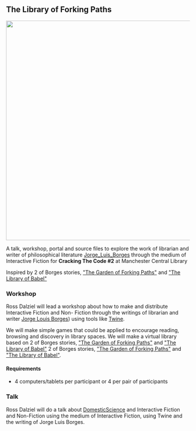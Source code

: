 ## The Library of Forking Paths

<img src="https://upload.wikimedia.org/wikipedia/commons/c/cf/Jorge_Luis_Borges_1951%2C_by_Grete_Stern.jpg" width="600">

A talk, workshop, portal and source files to explore the work of librarian and writer of philosophical literature [Jorge_Luis_Borges](https://en.wikipedia.org/wiki/Jorge_Luis_Borges) through the medium of Interactive Fiction for **Cracking The Code #2** at Manchester Central Library

Inspired by 2 of Borges stories, ["The Garden of Forking Paths"](https://en.wikipedia.org/wiki/The_Garden_of_Forking_Paths) and ["The Library of Babel"](https://en.wikipedia.org/wiki/The_Library_of_Babel) 

### Workshop

Ross Dalziel will lead a workshop about how to make and distribute Interactive   Fiction and Non- Fiction through the writings of librarian and writer [Jorge Louis Borges](https://en.wikipedia.org/wiki/Jorge_Luis_Borges)) using tools like [Twine](http://twinery.org/).

We will make simple games that could be applied to encourage reading, browsing and discovery in library spaces. We will make a virtual library based on 2 of Borges stories, ["The Garden of Forking Paths"](https://en.wikipedia.org/wiki/The_Garden_of_Forking_Paths) and ["The Library of Babel"](https://en.wikipedia.org/wiki/The_Library_of_Babel)
2 of Borges stories, ["The Garden of Forking Paths"](https://en.wikipedia.org/wiki/The_Garden_of_Forking_Paths) and ["The Library of Babel"](https://en.wikipedia.org/wiki/The_Library_of_Babel).

#### Requirements 

* 4 computers/tablets per participant or 4 per pair of participants

### Talk

Ross Dalziel will do a talk about [DomesticScience](http://domesticscience.org.uk) and Interactive Fiction and Non-Fiction using the medium of Interactive Fiction, using Twine and the writing of Jorge Luis Borges.


